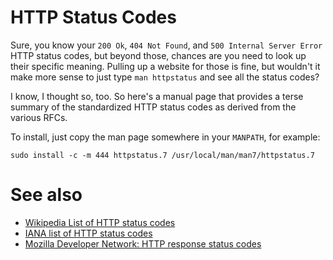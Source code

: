 HTTP Status Codes
=================

Sure, you know your `200 Ok`, `404 Not Found`, and
`500 Internal Server Error` HTTP status codes, but
beyond those, chances are you need to look up their
specific meaning.  Pulling up a website for those is
fine, but wouldn't it make more sense to just type
`man httpstatus` and see all the status codes?

I know, I thought so, too.  So here's a manual page
that provides a terse summary of the standardized HTTP
status codes as derived from the various RFCs.

To install, just copy the man page somewhere in your
`MANPATH`, for example:

```
sudo install -c -m 444 httpstatus.7 /usr/local/man/man7/httpstatus.7
```

See also
========

* [Wikipedia List of HTTP status codes](https://en.wikipedia.org/wiki/List_of_HTTP_status_codes)
* [IANA list of HTTP status codes](https://www.iana.org/assignments/http-status-codes/http-status-codes.xhtml)
* [Mozilla Developer Network: HTTP response status codes](https://developer.mozilla.org/en-US/docs/Web/HTTP/Status)
